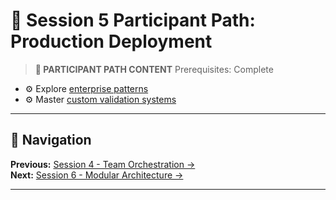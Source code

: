# 📝 Session 5 Participant Path: Production Deployment

> **📝 PARTICIPANT PATH CONTENT**
> Prerequisites: Complete   
- ⚙️ Explore [enterprise patterns](Session5_ModuleB_Enterprise_PydanticAI.md)  
- ⚙️ Master [custom validation systems](Session5_ModuleC_Custom_Validation_Systems.md)

---

## 🧭 Navigation

**Previous:** [Session 4 - Team Orchestration →](Session4_CrewAI_Fundamentals.md)  
**Next:** [Session 6 - Modular Architecture →](Session6_System_Assembly_Practice.md)

---
